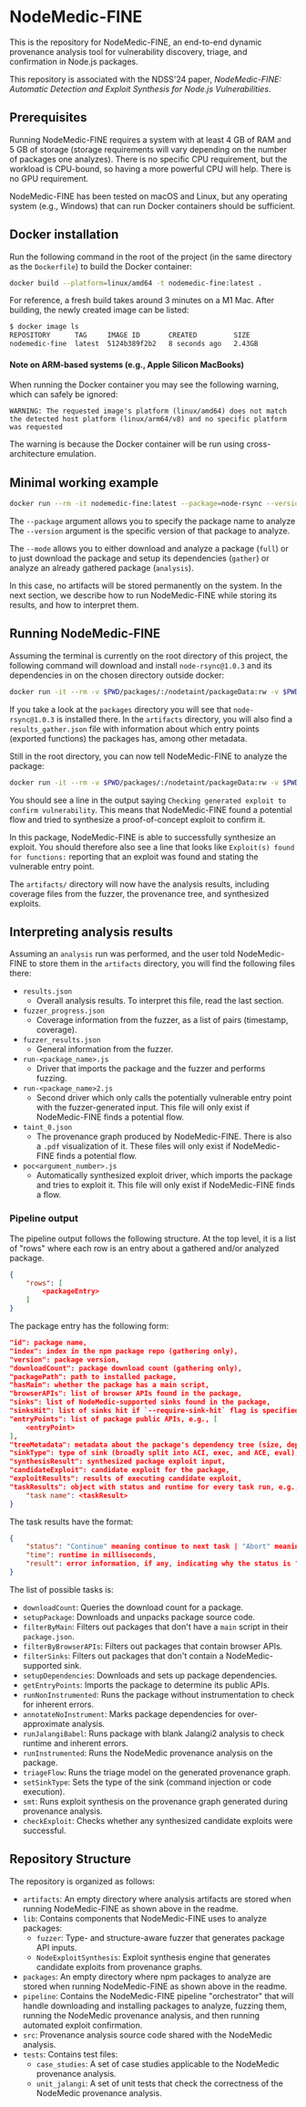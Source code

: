 # NodeMedic-FINE

This is the repository for NodeMedic-FINE, an end-to-end dynamic provenance analysis 
tool for vulnerability discovery, triage, and confirmation in Node.js packages.

This repository is associated with the NDSS'24 paper, 
_NodeMedic-FINE: Automatic Detection and Exploit Synthesis for Node.js Vulnerabilities_.

## Prerequisites
Running NodeMedic-FINE requires a system with at least 4 GB of RAM and 5 GB of 
storage (storage requirements will vary depending on the number of packages 
one analyzes). There is no specific CPU requirement, but the workload is
CPU-bound, so having a more powerful CPU will help. There is no GPU requirement.

NodeMedic-FINE has been tested on macOS and Linux, but any operating system 
(e.g., Windows) that can run Docker containers should be sufficient.


## Docker installation
Run the following command in the root of the project (in the same directory
as the `Dockerfile`) to build the Docker container:

```bash
docker build --platform=linux/amd64 -t nodemedic-fine:latest .
```

For reference, a fresh build takes around 3 minutes on a M1 Mac.
After building, the newly created image can be listed:

```bash
$ docker image ls
REPOSITORY      TAG     IMAGE ID       CREATED         SIZE
nodemedic-fine  latest  5124b389f2b2   8 seconds ago   2.43GB
```

#### Note on ARM-based systems (e.g., Apple Silicon MacBooks)
When running the Docker container you may see the following warning, which can
safely be ignored:
```
WARNING: The requested image's platform (linux/amd64) does not match the detected host platform (linux/arm64/v8) and no specific platform was requested
```
The warning is because the Docker container will be run using cross-architecture
emulation.

## Minimal working example
```bash
docker run --rm -it nodemedic-fine:latest --package=node-rsync --version=1.0.3 --mode=full
```
The `--package` argument allows you to specify the package name to analyze 
The `--version` argument is the specific version of that package to analyze.

The `--mode` allows you to either download and analyze a package (`full`) or to 
just download the package and setup its dependencies (`gather`) or analyze an 
already gathered package (`analysis`).

In this case, no artifacts will be stored permanently on the system. In the next 
section, we describe how to run NodeMedic-FINE while storing its results, 
and how to interpret them.

## Running NodeMedic-FINE 

Assuming the terminal is currently on the root directory of this project, the 
following command will download and install `node-rsync@1.0.3` and its 
dependencies in on the chosen directory outside docker:
```bash
docker run -it --rm -v $PWD/packages/:/nodetaint/packageData:rw -v $PWD/artifacts/:/nodetaint/analysisArtifacts:rw nodemedic-fine:latest --package=node-rsync --version=1.0.3 --mode=gather
```

If you take a look at the `packages` directory you will see that 
`node-rsync@1.0.3` is installed there. In the `artifacts` directory, you will 
also find a `results_gather.json` file with information about which entry points 
(exported functions) the packages has, among other metadata.

Still in the root directory, you can now tell NodeMedic-FINE to analyze the package:
```bash
docker run -it --rm -v $PWD/packages/:/nodetaint/packageData:rw -v $PWD/artifacts/:/nodetaint/analysisArtifacts:rw nodemedic-fine:latest --package=node-rsync --version=1.0.3 --mode=analysis
```

You should see a line in the output saying 
`Checking generated exploit to confirm vulnerability`. 
This means that NodeMedic-FINE found a potential flow and tried to synthesize 
a proof-of-concept exploit to confirm it.

In this package, NodeMedic-FINE is able to successfully synthesize an exploit. 
You should therefore also see a line that looks like 
`Exploit(s) found for functions:` reporting that an exploit 
was found and stating the vulnerable entry point.

The `artifacts/` directory will now have the analysis results, including 
coverage files from the fuzzer, the provenance tree, and synthesized exploits.

## Interpreting analysis results

Assuming an `analysis` run was performed, and the user told NodeMedic-FINE to 
store them in the `artifacts` directory, you will find the following files there:
- `results.json`
  - Overall analysis results. To interpret this file, read the last section.
- `fuzzer_progress.json`
  - Coverage information from the fuzzer, as a list of pairs (timestamp, coverage).
- `fuzzer_results.json`
  - General information from the fuzzer.
- `run-<package_name>.js`
  - Driver that imports the package and the fuzzer and performs fuzzing.
- `run-<package_name>2.js`
  - Second driver which only calls the potentially vulnerable entry point with 
    the fuzzer-generated input. This file will only exist if NodeMedic-FINE 
    finds a potential flow.
- `taint_0.json`
  - The provenance graph produced by NodeMedic-FINE. There is also a `.pdf` 
    visualization of it. These files will only exist if NodeMedic-FINE 
    finds a potential flow.
- `poc<argument_number>.js`
  - Automatically synthesized exploit driver, which imports the package and tries 
    to exploit it. This file will only exist if NodeMedic-FINE finds a flow.
 
### Pipeline output

The pipeline output follows the following structure. At the top level, it is a
list of "rows" where each row is an entry about a gathered and/or analyzed
package.

```json
{
    "rows": [
        <packageEntry>
    ]
}
```

The package entry has the following form:

```json
"id": package name,
"index": index in the npm package repo (gathering only),
"version": package version,
"downloadCount": package download count (gathering only),
"packagePath": path to installed package,
"hasMain": whether the package has a main script,
"browserAPIs": list of browser APIs found in the package,
"sinks": list of NodeMedic-supported sinks found in the package,
"sinksHit": list of sinks hit if `--require-sink-hit` flag is specified,
"entryPoints": list of package public APIs, e.g., [
    <entryPoint>
],
"treeMetadata": metadata about the package's dependency tree (size, depth, etc.),
"sinkType": type of sink (broadly split into ACI, exec, and ACE, eval),
"synthesisResult": synthesized package exploit input,
"candidateExploit": candidate exploit for the package,
"exploitResults": results of executing candidate exploit,
"taskResults": object with status and runtime for every task run, e.g., {
    "task name": <taskResult>
}
```

The task results have the format:
```json
{ 
    "status": "Continue" meaning continue to next task | "Abort" meaning halt the pipeline, 
    "time": runtime in milliseconds,
    "result": error information, if any, indicating why the status is "Abort"
}
```

The list of possible tasks is:
- `downloadCount`: Queries the download count for a package.
- `setupPackage`: Downloads and unpacks package source code.
- `filterByMain`: Filters out packages that don't have a `main` script in their `package.json`.
- `filterByBrowserAPIs`: Filters out packages that contain browser APIs.
- `filterSinks`: Filters out packages that don't contain a NodeMedic-supported sink.
- `setupDependencies`: Downloads and sets up package dependencies.
- `getEntryPoints`: Imports the package to determine its public APIs.
- `runNonInstrumented`: Runs the package without instrumentation to check for inherent errors.
- `annotateNoInstrument`: Marks package dependencies for over-approximate analysis.
- `runJalangiBabel`: Runs package with blank Jalangi2 analysis to check runtime and inherent errors.
- `runInstrumented`: Runs the NodeMedic provenance analysis on the package.
- `triageFlow`: Runs the triage model on the generated provenance graph.
- `setSinkType`: Sets the type of the sink (command injection or code execution).
- `smt`: Runs exploit synthesis on the provenance graph generated during provenance analysis.
- `checkExploit`: Checks whether any synthesized candidate exploits were successful.


## Repository Structure
The repository is organized as follows:
- `artifacts`: An empty directory where analysis artifacts are stored when running NodeMedic-FINE as shown above in the readme.
- `lib`: Contains components that NodeMedic-FINE uses to analyze packages:
    - `fuzzer`: Type- and structure-aware fuzzer that generates package API inputs.
    - `NodeExploitSynthesis`: Exploit synthesis engine that generates candidate exploits from provenance graphs.
- `packages`: An empty directory where npm packages to analyze are stored when running NodeMedic-FINE as shown above in the readme.
- `pipeline`: Contains the NodeMedic-FINE pipeline "orchestrator" that will handle downloading and installing packages to analyze, fuzzing them, running the NodeMedic provenance analysis, and then running automated exploit confirmation.
- `src`: Provenance analysis source code shared with the NodeMedic analysis.
- `tests`: Contains test files:
    - `case_studies`: A set of case studies applicable to the NodeMedic provenance analysis.
    - `unit_jalangi`: A set of unit tests that check the correctness of the NodeMedic provenance analysis.
